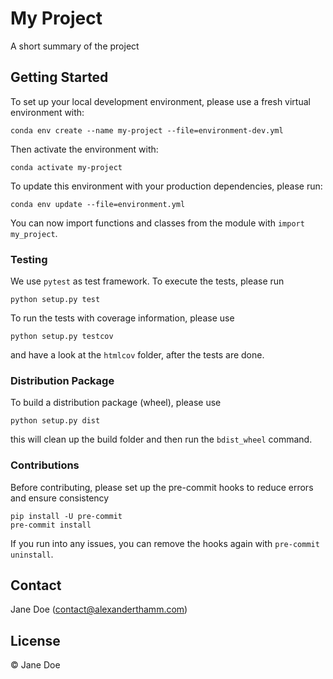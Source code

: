 # My Project

A short summary of the project

## Getting Started

To set up your local development environment, please use a fresh virtual environment with:

    conda env create --name my-project --file=environment-dev.yml

Then activate the environment with:

    conda activate my-project

To update this environment with your production dependencies, please run:

    conda env update --file=environment.yml

You can now import functions and classes from the module with `import my_project`.

### Testing

We use `pytest` as test framework. To execute the tests, please run

    python setup.py test

To run the tests with coverage information, please use

    python setup.py testcov

and have a look at the `htmlcov` folder, after the tests are done.

### Distribution Package

To build a distribution package (wheel), please use

    python setup.py dist

this will clean up the build folder and then run the `bdist_wheel` command.

### Contributions

Before contributing, please set up the pre-commit hooks to reduce errors and ensure consistency

    pip install -U pre-commit
    pre-commit install

If you run into any issues, you can remove the hooks again with `pre-commit uninstall`.

## Contact

Jane Doe (contact@alexanderthamm.com)

## License

© Jane Doe
